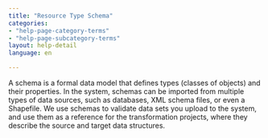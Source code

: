 ```yaml
---
title: "Resource Type Schema"
categories:
- "help-page-category-terms"
- "help-page-subcategory-terms"
layout: help-detail
language: en

---
```


A schema is a formal data model that defines types (classes of objects) and their properties. In the system, schemas can be imported from multiple types of data sources, such as databases, XML schema files, or even a Shapefile. We use schemas to validate data sets you upload to the system, and use them as a reference for the transformation projects, where they describe the source and target data structures.
